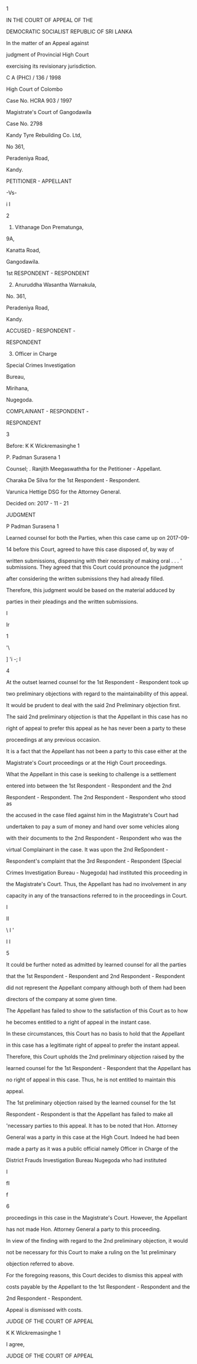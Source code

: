 1

IN THE COURT OF APPEAL OF THE

DEMOCRATIC SOCIALIST REPUBLIC OF SRI LANKA

In the matter of an Appeal against

judgment of Provincial High Court

exercising its revisionary jurisdiction.

C A (PHC) / 136 / 1998

High Court of Colombo

Case No. HCRA 903 / 1997

Magistrate's Court of Gangodawila

Case No. 2798

Kandy Tyre Rebuilding Co. Ltd,

No 361,

Peradeniya Road,

Kandy.

PETITIONER - APPELLANT

-Vs-

i I

2

1. Vithanage Don Prematunga,

9A,

Kanatta Road,

Gangodawila.

1st RESPONDENT - RESPONDENT

2. Anuruddha Wasantha Warnakula,

No. 361,

Peradeniya Road,

Kandy.

ACCUSED - RESPONDENT -

RESPONDENT

3. Officer in Charge

Special Crimes Investigation

Bureau,

Mirihana,

Nugegoda.

COMPLAINANT - RESPONDENT -

RESPONDENT

3

Before: K K Wickremasinghe 1

P. Padman Surasena 1

Counsel; . Ranjith Meegaswaththa for the Petitioner - Appellant.

Charaka De Silva for the 1st Respondent - Respondent.

Varunica Hettige DSG for the Attorney General.

Decided on: 2017 - 11 - 21

JUDGMENT

P Padman Surasena 1

Learned counsel for both the Parties, when this case came up on 2017-09-

14 before this Court, agreed to have this case disposed of, by way of

written submissions, dispensing with their necessity of making oral . . . ' submissions. They agreed that this Court could pronounce the judgment

after considering the written submissions they had already filled.

Therefore, this judgment would be based on the material adduced by

parties in their pleadings and the written submissions.

I

Ir

1

'\

] 'i -; I

4

At the outset learned counsel for the 1st Respondent - Respondent took up

two preliminary objections with regard to the maintainability of this appeal.

It would be prudent to deal with the said 2nd Preliminary objection first.

The said 2nd preliminary objection is that the Appellant in this case has no

right of appeal to prefer this appeal as he has never been a party to these

proceedings at any previous occasion.

It is a fact that the Appellant has not been a party to this case either at the

Magistrate's Court proceedings or at the High Court proceedings.

What the Appellant in this case is seeking to challenge is a settlement

entered into between the 1st Respondent - Respondent and the 2nd

Respondent - Respondent. The 2nd Respondent - Respondent who stood as

the accused in the case filed against him in the Magistrate's Court had

undertaken to pay a sum of money and hand over some vehicles along

with their documents to the 2nd Respondent - Respondent who was the

virtual Complainant in the case. It was upon the 2nd ReSpondent -

Respondent's complaint that the 3rd Respondent - Respondent (Special

Crimes Investigation Bureau - Nugegoda) had instituted this proceeding in

the Magistrate's Court. Thus, the Appellant has had no involvement in any

capacity in any of the transactions referred to in the proceedings in Court.

I

II

\ I '

I I

5

It could be further noted as admitted by learned counsel for all the parties

that the 1st Respondent - Respondent and 2nd Respondent - Respondent

did not represent the Appellant company although both of them had been

directors of the company at some given time.

The Appellant has failed to show to the satisfaction of this Court as to how

he becomes entitled to a right of appeal in the instant case.

In these circumstances, this Court has no basis to hold that the Appellant

in this case has a legitimate right of appeal to prefer the instant appeal.

Therefore, this Court upholds the 2nd preliminary objection raised by the

learned counsel for the 1st Respondent - Respondent that the Appellant has

no right of appeal in this case. Thus, he is not entitled to maintain this

appeal.

The 1st preliminary objection raised by the learned counsel for the 1st

Respondent - Respondent is that the Appellant has failed to make all

'necessary parties to this appeal. It has to be noted that Hon. Attorney

General was a party in this case at the High Court. Indeed he had been

made a party as it was a public official namely Officer in Charge of the

District Frauds Investigation Bureau Nugegoda who had instituted

I

fI

f

6

proceedings in this case in the Magistrate's Court. However, the Appellant

has not made Hon. Attorney General a party to this proceeding.

In view of the finding with regard to the 2nd preliminary objection, it would

not be necessary for this Court to make a ruling on the 1st preliminary

objection referred to above.

For the foregoing reasons, this Court decides to dismiss this appeal with

costs payable by the Appellant to the 1st Respondent - Respondent and the

2nd Respondent - Respondent.

Appeal is dismissed with costs.

JUDGE OF THE COURT OF APPEAL

K K Wickremasinghe 1

I agree,

JUDGE OF THE COURT OF APPEAL